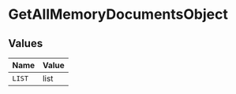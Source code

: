 # GetAllMemoryDocumentsObject


## Values

| Name   | Value  |
| ------ | ------ |
| `LIST` | list   |